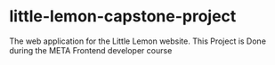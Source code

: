 # little-lemon-capstone-project
The web application for the Little Lemon website. This Project is Done during the META Frontend developer course
